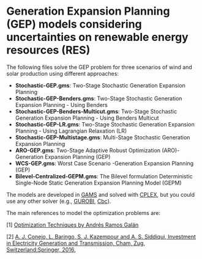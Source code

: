 # Generation Expansion Planning (GEP) models considering uncertainties on renewable energy resources (RES)

The following files solve the GEP problem for three scenarios of wind and solar production using different approaches:

* **Stochastic-GEP.gms**: Two-Stage Stochastic Generation Expansion Planning
* **Stochastic-GEP-Benders.gms**: Two-Stage Stochastic Generation Expansion Planning - Using Benders
* **Stochastic-GEP-Benders-Multicut.gms**: Two-Stage Stochastic Generation Expansion Planning - Using Benders Multicut
* **Stochastic-GEP-LR.gms**: Two-Stage Stochastic Generation Expansion Planning - Using Lagrangian Relaxation (LR)
* **Stochastic-GEP-Multistage.gms**: Multi-Stage Stochastic Generation Expansion Planning
* **ARO-GEP.gms**: Two-Stage Adaptive Robust Optimization (ARO)-Generation Expansion Planning (GEP)
* **WCS-GEP.gms**: Worst Case Scenario -Generation Expansion Planning (GEP)
* **Bilevel-Centralized-GEPM.gms**: The Bilevel formulation Deterministic Single-Node Static Generation Expansion Planning Model (GEPM)

The models are developed in [GAMS](https://www.gams.com/) and solved with [CPLEX](https://www.ibm.com/analytics/cplex-optimizer), but you could use any other solver (e.g., [GUROBI](https://www.gurobi.com/), [Cbc](https://github.com/coin-or/Cbc)).

The main references to model the optimization problems are:

[1] [Optimization Techniques by Andrés Ramos Galán](https://pascua.iit.comillas.edu/aramos/OT.htm)

[2] [A. J. Conejo, L. Baringo, S. J. Kazempour and A. S. Siddiqui, Investment in Electricity Generation and Transmission, Cham, Zug, Switzerland:Springer, 2016.](https://link.springer.com/book/10.1007/978-3-319-29501-5)
